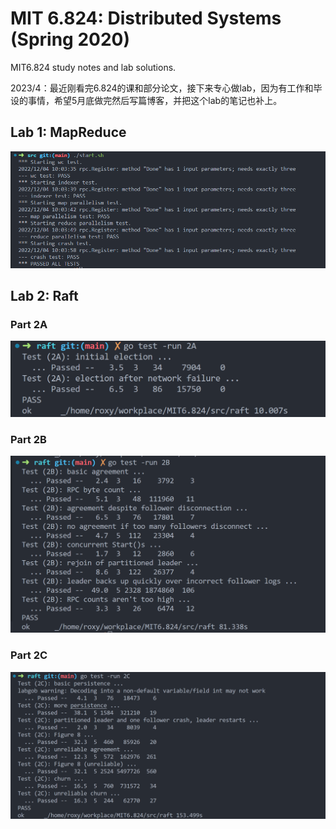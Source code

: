 # MIT 6.824: Distributed Systems (Spring 2020)
MIT6.824 study notes and lab solutions.

2023/4：最近刚看完6.824的课和部分论文，接下来专心做lab，因为有工作和毕设的事情，希望5月底做完然后写篇博客，并把这个lab的笔记也补上。

## Lab 1: MapReduce

![IMG](img/pass_lab1.png)

## Lab 2: Raft

### Part 2A

![IMG](img/pass_lab2a.png)

### Part 2B

![IMG](img/pass_lab2b.png)

### Part 2C

![IMG](img/pass_lab2c.png)
